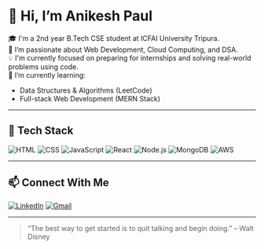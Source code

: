 # 👋 Hi, I’m Anikesh Paul

🎓 I'm a 2nd year B.Tech CSE student at ICFAI University Tripura.  
🚀 I’m passionate about Web Development, Cloud Computing, and DSA.  
💡 I'm currently focused on preparing for internships and solving real-world problems using code.  
🧠 I’m currently learning:
- Data Structures & Algorithms (LeetCode)
- Full-stack Web Development (MERN Stack)

---

## 🔧 Tech Stack

![HTML](https://img.shields.io/badge/-HTML5-E34F26?style=flat&logo=html5&logoColor=white)
![CSS](https://img.shields.io/badge/-CSS3-1572B6?style=flat&logo=css3)
![JavaScript](https://img.shields.io/badge/-JavaScript-F7DF1E?style=flat&logo=javascript&logoColor=black)
![React](https://img.shields.io/badge/-React-61DAFB?style=flat&logo=react)
![Node.js](https://img.shields.io/badge/-Node.js-339933?style=flat&logo=node.js&logoColor=white)
![MongoDB](https://img.shields.io/badge/-MongoDB-47A248?style=flat&logo=mongodb&logoColor=white)
![AWS](https://img.shields.io/badge/-AWS-232F3E?style=flat&logo=amazon-aws)

---



## 📫 Connect With Me

[![LinkedIn](https://img.shields.io/badge/-LinkedIn-0077B5?style=flat&logo=linkedin&logoColor=white)](www.linkedin.com/in/anikesh-paul-27b656302)
[![Gmail](https://img.shields.io/badge/-Email-D14836?style=flat&logo=gmail&logoColor=white)](anikesh.contact@gmail.com)

---

> “The best way to get started is to quit talking and begin doing.” – Walt Disney
